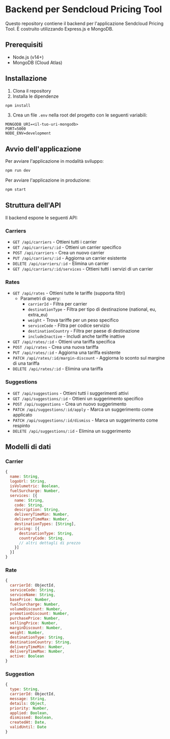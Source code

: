 # Backend per Sendcloud Pricing Tool

Questo repository contiene il backend per l'applicazione Sendcloud Pricing Tool. È costruito utilizzando Express.js e MongoDB.

## Prerequisiti

- Node.js (v14+)
- MongoDB (Cloud Atlas)

## Installazione

1. Clona il repository
2. Installa le dipendenze

```bash
npm install
```

3. Crea un file `.env` nella root del progetto con le seguenti variabili:

```
MONGODB_URI=<il-tuo-uri-mongodb>
PORT=5000
NODE_ENV=development
```

## Avvio dell'applicazione

Per avviare l'applicazione in modalità sviluppo:

```bash
npm run dev
```

Per avviare l'applicazione in produzione:

```bash
npm start
```

## Struttura dell'API

Il backend espone le seguenti API:

### Carriers

- `GET /api/carriers` - Ottieni tutti i carrier
- `GET /api/carriers/:id` - Ottieni un carrier specifico
- `POST /api/carriers` - Crea un nuovo carrier
- `PUT /api/carriers/:id` - Aggiorna un carrier esistente
- `DELETE /api/carriers/:id` - Elimina un carrier
- `GET /api/carriers/:id/services` - Ottieni tutti i servizi di un carrier

### Rates

- `GET /api/rates` - Ottieni tutte le tariffe (supporta filtri)
  - Parametri di query:
    - `carrierId` - Filtra per carrier
    - `destinationType` - Filtra per tipo di destinazione (national, eu, extra_eu)
    - `weight` - Trova tariffe per un peso specifico
    - `serviceCode` - Filtra per codice servizio
    - `destinationCountry` - Filtra per paese di destinazione
    - `includeInactive` - Includi anche tariffe inattive
- `GET /api/rates/:id` - Ottieni una tariffa specifica
- `POST /api/rates` - Crea una nuova tariffa
- `PUT /api/rates/:id` - Aggiorna una tariffa esistente
- `PATCH /api/rates/:id/margin-discount` - Aggiorna lo sconto sul margine di una tariffa
- `DELETE /api/rates/:id` - Elimina una tariffa

### Suggestions

- `GET /api/suggestions` - Ottieni tutti i suggerimenti attivi
- `GET /api/suggestions/:id` - Ottieni un suggerimento specifico
- `POST /api/suggestions` - Crea un nuovo suggerimento
- `PATCH /api/suggestions/:id/apply` - Marca un suggerimento come applicato
- `PATCH /api/suggestions/:id/dismiss` - Marca un suggerimento come respinto
- `DELETE /api/suggestions/:id` - Elimina un suggerimento

## Modelli di dati

### Carrier

```javascript
{
  name: String,
  logoUrl: String,
  isVolumetric: Boolean,
  fuelSurcharge: Number,
  services: [{
    name: String,
    code: String,
    description: String,
    deliveryTimeMin: Number,
    deliveryTimeMax: Number,
    destinationTypes: [String],
    pricing: [{
      destinationType: String,
      countryCode: String,
      // altri dettagli di prezzo
    }]
  }]
}
```

### Rate

```javascript
{
  carrierId: ObjectId,
  serviceCode: String,
  serviceName: String,
  basePrice: Number,
  fuelSurcharge: Number,
  volumeDiscount: Number,
  promotionDiscount: Number,
  purchasePrice: Number,
  sellingPrice: Number,
  marginDiscount: Number,
  weight: Number,
  destinationType: String,
  destinationCountry: String,
  deliveryTimeMin: Number,
  deliveryTimeMax: Number,
  active: Boolean
}
```

### Suggestion

```javascript
{
  type: String,
  carrierId: ObjectId,
  message: String,
  details: Object,
  priority: Number,
  applied: Boolean,
  dismissed: Boolean,
  createdAt: Date,
  validUntil: Date
}
``` 